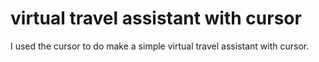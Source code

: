 # virtual travel assistant with cursor 
I used the cursor to do make a simple virtual travel assistant with cursor.
